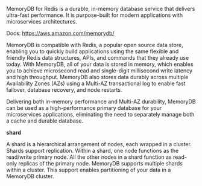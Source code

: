 MemoryDB for Redis is a durable, in-memory database service that delivers ultra-fast performance. It is purpose-built for modern applications with microservices architectures.

Docs: https://aws.amazon.com/memorydb/

MemoryDB is compatible with Redis, a popular open source data store, enabling you to quickly build applications using the same flexible and friendly Redis data structures, APIs, and commands that they already use today. With MemoryDB, all of your data is stored in memory, which enables you to achieve microsecond read and single-digit millisecond write latency and high throughput. MemoryDB also stores data durably across multiple Availability Zones (AZs) using a Multi-AZ transactional log to enable fast failover, database recovery, and node restarts.

Delivering both in-memory performance and Multi-AZ durability, MemoryDB can be used as a high-performance primary database for your microservices applications, eliminating the need to separately manage both a cache and durable database.

**shard**

A shard is a hierarchical arrangement of nodes, each wrapped in a cluster. Shards support replication. Within a shard, one node functions as the read/write primary node. All the other nodes in a shard function as read-only replicas of the primary node. MemoryDB supports multiple shards within a cluster. This support enables partitioning of your data in a MemoryDB cluster.
